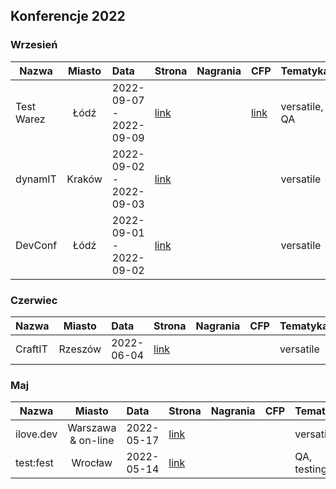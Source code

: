 ## Konferencje 2022

### Wrzesień

| Nazwa | Miasto | Data | Strona | Nagrania | CFP | Tematyka | Warsztaty |
|----------|:-------------:|:------|:------|:------|:------|:------|:------|
| Test Warez | Łódź | 2022-09-07 - 2022-09-09 | [link](https://2022.testwarez.pl/) ||[link](https://2022.testwarez.pl/call-of-papers/)|versatile, QA|tak|
| dynamIT | Kraków |2022-09-02 - 2022-09-03|[link](https://dynamit.pro/)|||versatile||
| DevConf | Łódź |2022-09-01 - 2022-09-02|[link](https://devconf.pl/)|||versatile|tak|


### Czerwiec

| Nazwa | Miasto | Data | Strona | Nagrania | CFP | Tematyka | Warsztaty |
|----------|:-------------:|:------|:------|:------|:------|:------|:------|
| CraftIT | Rzeszów | 2022-06-04 | [link](https://craft-it.pl/) |||versatile||


### Maj

| Nazwa | Miasto | Data | Strona | Nagrania | CFP | Tematyka | Warsztaty |
|----------|:-------------:|:------|:------|:------|:------|:------|:------|
| ilove.dev | Warszawa & on-line | 2022-05-17 | [link](https://ilove.dev/konferencja/) |||versatile||
| test:fest | Wrocław | 2022-05-14 | [link](https://testfest.pl/) |||QA, testing||
